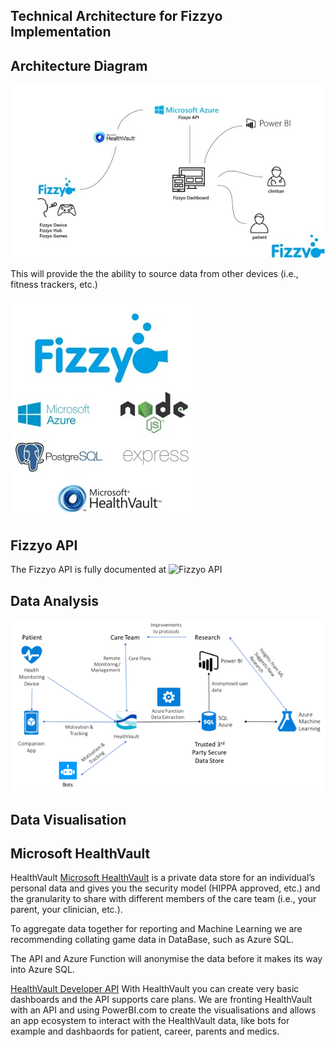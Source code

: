 ## Technical Architecture for Fizzyo Implementation

## Architecture Diagram

![Architecture Design](https://github.com/Fizzyo/Architecture/blob/master/Images/FizzyoArch.JPG)   
 
 This will provide the the ability to source data from other devices (i.e., fitness trackers, etc.) 

 ![Fizzyo Tech Stack](https://github.com/Fizzyo/Architecture/blob/master/Images/Fizzyotech.JPG) 

## Fizzyo API 

The Fizzyo API is fully documented at 
![Fizzyo API](https://api.fizzyo-ucl.co.uk/)

## Data Analysis
 
![Data Analysis Architecture](https://github.com/Fizzyo/Architecture/blob/master/Images/Fizzyoda.png)   
## Data Visualisation 

## Microsoft HealthVault

HealthVault [Microsoft HealthVault](https://www.healthvault.com/en-us/)
is a private data store for an individual’s personal data and gives you the security model (HIPPA approved, etc.) and the granularity to share with different members of the care team (i.e., your parent, your clinician, etc.).  

To aggregate data together for reporting and Machine Learning we are recommending collating game data in DataBase, such as Azure SQL. 

The API and Azure Function will anonymise the data before it makes its way into Azure SQL.  
 
[HealthVault Developer API](https://developer.healthvault.com) 
With HealthVault you can create very basic dashboards and the API supports care plans.  We are fronting HealthVault with an API and using PowerBI.com to create the visualisations and allows an app ecosystem to interact with the HealthVault data, like bots for example and dashbaords for patient, career, parents and medics.
